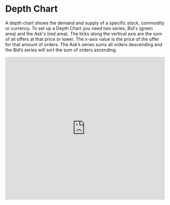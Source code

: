 Depth Chart
===

A depth chart shows the demand and supply of a specific stock, commodity or currency. To set up a Depth Chart you need two series, Bid's (green area) and the Ask's (red area). The ticks along the vertical axis are the sum of all offers at that price or lower. The x-axis value is the price of the offer for that amount of orders. The Ask’s series sums all orders descending and the Bid’s series will sort the sum of orders ascending.

<iframe style="width: 100%; height: 450px; border: none;" src=https://www.highcharts.com/samples/embed/stock/demo/depth-chart allow="fullscreen"></iframe>
